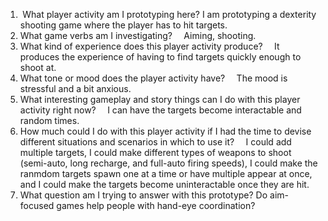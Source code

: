 1.  What player activity am I prototyping here?
	I am prototyping a dexterity shooting game where the player has to hit targets.
2. What game verbs am I investigating?    
	Aiming, shooting.
3. What kind of experience does this player activity produce?    
	It produces the experience of having to find targets quickly enough to shoot at.
4. What tone or mood does the player activity have?    
	The mood is stressful and a bit anxious.
5. What interesting gameplay and story things can I do with this player activity right now?    
	I can have the targets become interactable and random times.
6. How much could I do with this player activity if I had the time to devise different situations and scenarios in which to use it?    
	I could add multiple targets, I could make different types of weapons to shoot (semi-auto, long recharge, and full-auto firing speeds), I could make the ranmdom targets spawn one at a time or have multiple appear at once, and I could make the targets become uninteractable once they are hit.
7. What question am I trying to answer with this prototype?
	Do aim-focused games help people with hand-eye coordination?
